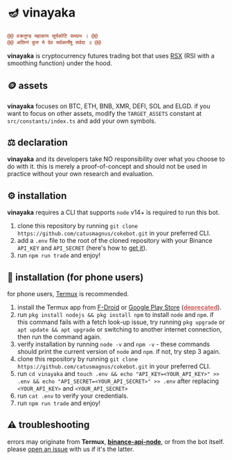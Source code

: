 # 🪔 vinayaka
```diff
@@ वक्रतुण्ड महाकाय सूर्यकोटि समप्रभ । @@
@@ अविघ्नं कुरु मे देव सर्वकार्येषु सर्वदा ॥ @@
```

**vinayaka** is cryptocurrency futures trading bot that uses [RSX](https://www.tradingview.com/script/20TzvKPk-Jurik-RSX/) (RSI with a smoothing function) under the hood.

## 🪙 assets
**vinayaka** focuses on BTC, ETH, BNB, XMR, DEFI, SOL and ELGD. if you want to focus on other assets, modify the `TARGET_ASSETS` constant at `src/constants/index.ts` and add your own symbols.

## ⚖️ declaration
**vinayaka** and its developers take NO responsibility over what you choose to do with it. this is merely a proof-of-concept and should not be used in practice without your own research and evaluation.

## ⚙️ installation
**vinayaka** requires a CLI that supports `node` v14+ is required to run this bot.
1. clone this repository by running ```git clone https://github.com/catusmagnus/cokebot.git``` in your preferred CLI.
2. add a `.env` file to the root of the cloned repository with your Binance `API_KEY` and `API_SECRET` (here's how to [get it](https://www.binance.com/en-IN/support/faq/360002502072)).
3. run `npm run trade` and enjoy!

## 🤳 installation (for phone users)
for phone users, [Termux](https://f-droid.org/en/packages/com.termux/) is recommended.
1. install the Termux app from [F-Droid](https://f-droid.org/en/packages/com.termux/) or [Google Play Store](https://play.google.com/store/apps/details?id=com.termux) (<a href='https://www.xda-developers.com/termux-terminal-linux-google-play-updates-stopped' style='color: indianred; font-weight: bold;'>deprecated</a>).
2. run `pkg install nodejs && pkg install npm` to install `node` and `npm`. if this command fails with a fetch look-up issue, try running `pkg upgrade` or `apt update && apt upgrade` or switching to another internet connection, then run the command again.
3. verify installation by running `node -v` and `npm -v` - these commands should print the current version of `node` and `npm`. if not, try step 3 again.
4. clone this repository by running ```git clone https://github.com/catusmagnus/cokebot.git``` in your preferred CLI.
5. run `cd vinayaka` and `touch .env && echo "API_KEY=<YOUR_API_KEY>" >> .env && echo "API_SECRET=<YOUR_API_SECRET>" >> .env` after replacing `<YOUR_API_KEY>` and `<YOUR_API_SECRET>`
6. run `cat .env` to verify your credentials.
7. run `npm run trade` and enjoy!

## ⚠️ troubleshooting
errors may originate from **Termux**, [**binance-api-node**](https://www.npmjs.com/package/binance-api-node), or from the bot itself. please [open an issue](https://github.com/catusmagnus/vinayaka/issues) with us if it's the latter.
